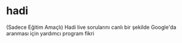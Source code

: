 # hadi
(Sadece Eğitim Amaçlı) Hadi live sorularını canlı bir şekilde Google'da aranması için yardımcı program fikri
